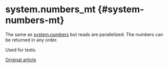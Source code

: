 # system.numbers_mt {#system-numbers-mt}

The same as [system.numbers](../../operations/system-tables/numbers.md) but reads are parallelized. The numbers can be returned in any order.

Used for tests.

[Original article](https://clickhouse.tech/docs/en/operations/system-tables/numbers_mt) <!--hide-->
